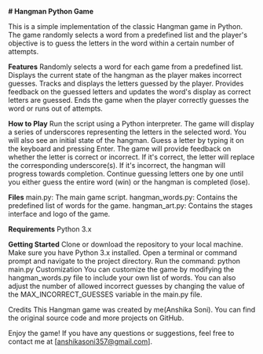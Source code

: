 **# Hangman Python Game**

This is a simple implementation of the classic Hangman game in Python. The game randomly selects a word from a predefined list and the player's objective is to guess the letters in the word within a certain number of attempts.

**Features**
Randomly selects a word for each game from a predefined list.
Displays the current state of the hangman as the player makes incorrect guesses.
Tracks and displays the letters guessed by the player.
Provides feedback on the guessed letters and updates the word's display as correct letters are guessed.
Ends the game when the player correctly guesses the word or runs out of attempts.

**How to Play**
Run the script using a Python interpreter.
The game will display a series of underscores representing the letters in the selected word. You will also see an initial state of the hangman.
Guess a letter by typing it on the keyboard and pressing Enter.
The game will provide feedback on whether the letter is correct or incorrect. If it's correct, the letter will replace the corresponding underscore(s). If it's incorrect, the hangman will progress towards completion.
Continue guessing letters one by one until you either guess the entire word (win) or the hangman is completed (lose).

**Files**
main.py: The main game script.
hangman_words.py: Contains the predefined list of words for the game.
hangman_art.py: Contains the stages interface and logo of the game.

**Requirements**
Python 3.x

**Getting Started**
Clone or download the repository to your local machine.
Make sure you have Python 3.x installed.
Open a terminal or command prompt and navigate to the project directory.
Run the command: python main.py
Customization
You can customize the game by modifying the hangman_words.py file to include your own list of words. You can also adjust the number of allowed incorrect guesses by changing the value of the MAX_INCORRECT_GUESSES variable in the main.py file.

Credits
This Hangman game was created by me(Anshika Soni). You can find the original source code and more projects on GitHub.

Enjoy the game! If you have any questions or suggestions, feel free to contact me at [anshikasoni357@gmail.com].

